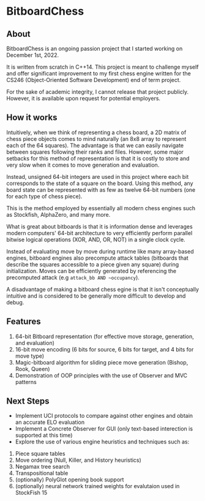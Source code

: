 # BitboardChess

## About
BitboardChess is an ongoing passion project that I started working on December 1st, 2022.

It is written from scratch in C++14. This project is meant to challenge myself and offer significant improvement to my first chess engine written
for the CS246 (Object-Oriented Software Development) end of term project.

For the sake of academic integrity, I cannot release that project publicly. However, it is available upon request for potential employers.

## How it works

Intuitively, when we think of representing a chess board, a 2D matrix of chess piece objects comes to mind naturally (an 8x8 array to represent each of the 64 squares). The advantage is that we can easily navigate between squares following their ranks and files. However, some major setbacks for this method of representation is that it is costly to store and very slow when it comes to move generation and evaluation.

Instead, unsigned 64-bit integers are used in this project where each bit corresponds to the state of a square on the board. Using this method, any board state can be represented with as few as twelve 64-bit numbers (one for each type of chess piece).

This is the method employed by essentially all modern chess engines such as Stockfish, AlphaZero, and many more.

What is great about bitboards is that it is information dense and leverages modern computers' 64-bit architecture to very efficiently perform parallel bitwise logical operations (XOR, AND, OR, NOT) in a single clock cycle.

Instead of evaluating move by move during runtime like many array-based engines, bitboard engines also precompute attack tables (bitboards that describe the squares accessible to a piece given any square) during initialization. Moves can be efficiently generated by referencing the precomputed attack (e.g  `attack_bb AND ~occupancy`).

A disadvantage of making a bitboard chess egine is that it isn't conceptually intuitive and is considered to be generally more difficult to develop and debug.

## Features

1. 64-bit Bitboard representation (for effective move storage, generation, and evaluation)
2. 16-bit move encoding (6 bits for source, 6 bits for target, and 4 bits for move type)
3. Magic-bitboard algorithm for sliding piece move generation (Bishop, Rook, Queen)
4. Demonstration of OOP principles with the use of Observer and MVC patterns

## Next Steps
- Implement UCI protocols to compare against other engines and obtain an accurate ELO evaluation
- Implement a Concrete Observer for GUI (only text-based interection is supported at this time)
- Explore the use of various engine heuristics and techniques such as:
1. Piece square tables
2. Move ordering (Null, Killer, and History heuristics)
3. Negamax tree search
4. Transpositional table
5. (optionally) PolyGlot opening book support
6. (optionally) neural network trained weights for evalutaion used in StockFish 15
